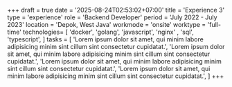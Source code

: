 +++
draft = true
date = '2025-08-24T02:53:02+07:00'
title = 'Experience 3'
type = 'experience'
role = 'Backend Developer'
period = 'July 2022 - July 2023'
location = 'Depok, West Java'
workmode = 'onsite'
worktype = 'full-time'
technologies= [
   'docker',
   'golang',
   'javascript',
   'nginx' ,
   'sql',
   'typescript',
]
tasks = [
  'Lorem ipsum dolor sit amet, qui minim labore adipisicing minim sint cillum sint consectetur cupidatat.',
  'Lorem ipsum dolor sit amet, qui minim labore adipisicing minim sint cillum sint consectetur cupidatat.',
  'Lorem ipsum dolor sit amet, qui minim labore adipisicing minim sint cillum sint consectetur cupidatat.',
  'Lorem ipsum dolor sit amet, qui minim labore adipisicing minim sint cillum sint consectetur cupidatat.',
]
+++

